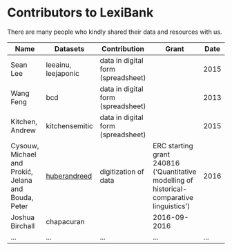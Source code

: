 # Contributors to LexiBank

There are many people who kindly shared their data and resources with us.

Name | Datasets | Contribution | Grant | Date | 
--- | --- | --- | --- | --- 
Sean Lee | leeainu, leejaponic | data in digital form (spreadsheet) | | 2015
Wang Feng | bcd | data in digital form (spreadsheet) | | 2013
Kitchen, Andrew | kitchensemitic | data in digital form (spreadsheet) | | 2015
Cysouw, Michael and Prokić, Jelana and Bouda, Peter | [huberandreed](datasets/huberandreed/README.md) | digitization of data | ERC starting grant 240816 (‘Quantitative modelling of historical-comparative linguistics’) | 2016
Joshua Birchall | chapacuran | | 2016-09-2016 
... | ... | ... | ... | ...


